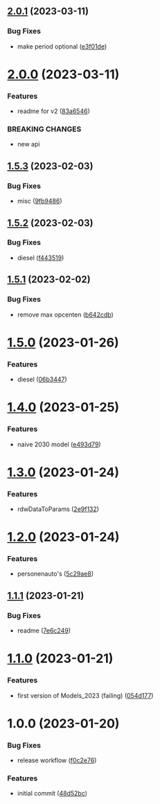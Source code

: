 ## [2.0.1](https://github.com/hongaar/motorrijtuigenbelasting/compare/v2.0.0...v2.0.1) (2023-03-11)

### Bug Fixes

- make period optional
  ([e3f01de](https://github.com/hongaar/motorrijtuigenbelasting/commit/e3f01de9384dd9d57905ae5409e8908521a705f9))

# [2.0.0](https://github.com/hongaar/motorrijtuigenbelasting/compare/v1.5.3...v2.0.0) (2023-03-11)

### Features

- readme for v2
  ([83a6546](https://github.com/hongaar/motorrijtuigenbelasting/commit/83a6546aba12db1fb528cf6b76e481c25d0d3722))

### BREAKING CHANGES

- new api

## [1.5.3](https://github.com/hongaar/motorrijtuigenbelasting/compare/v1.5.2...v1.5.3) (2023-02-03)

### Bug Fixes

- misc
  ([9fb9486](https://github.com/hongaar/motorrijtuigenbelasting/commit/9fb9486445f6476f129c6128651327175cfe0428))

## [1.5.2](https://github.com/hongaar/motorrijtuigenbelasting/compare/v1.5.1...v1.5.2) (2023-02-03)

### Bug Fixes

- diesel
  ([f443519](https://github.com/hongaar/motorrijtuigenbelasting/commit/f443519715127b4f1febb76acdff532723799e41))

## [1.5.1](https://github.com/hongaar/motorrijtuigenbelasting/compare/v1.5.0...v1.5.1) (2023-02-02)

### Bug Fixes

- remove max opcenten
  ([b642cdb](https://github.com/hongaar/motorrijtuigenbelasting/commit/b642cdbe72a8ac19f41cdabfdbe3ee5ef53518dd))

# [1.5.0](https://github.com/hongaar/motorrijtuigenbelasting/compare/v1.4.0...v1.5.0) (2023-01-26)

### Features

- diesel
  ([06b3447](https://github.com/hongaar/motorrijtuigenbelasting/commit/06b3447e13440c9c70b3794a755eae9abf77f731))

# [1.4.0](https://github.com/hongaar/motorrijtuigenbelasting/compare/v1.3.0...v1.4.0) (2023-01-25)

### Features

- naive 2030 model
  ([e493d79](https://github.com/hongaar/motorrijtuigenbelasting/commit/e493d79b7e7b305f2daf14a4fc9024faf4697046))

# [1.3.0](https://github.com/hongaar/motorrijtuigenbelasting/compare/v1.2.0...v1.3.0) (2023-01-24)

### Features

- rdwDataToParams
  ([2e9f132](https://github.com/hongaar/motorrijtuigenbelasting/commit/2e9f132d820d10b1e8b026f2ff572ec7c2b79306))

# [1.2.0](https://github.com/hongaar/motorrijtuigenbelasting/compare/v1.1.1...v1.2.0) (2023-01-24)

### Features

- personenauto's
  ([5c29ae8](https://github.com/hongaar/motorrijtuigenbelasting/commit/5c29ae8ff9d3a1f476ae6cf580de40bac383f706))

## [1.1.1](https://github.com/hongaar/motorrijtuigenbelasting/compare/v1.1.0...v1.1.1) (2023-01-21)

### Bug Fixes

- readme
  ([7e6c249](https://github.com/hongaar/motorrijtuigenbelasting/commit/7e6c249754dc649c1958611164c600277d8d0764))

# [1.1.0](https://github.com/hongaar/motorrijtuigenbelasting/compare/v1.0.0...v1.1.0) (2023-01-21)

### Features

- first version of Models_2023 (failing)
  ([054d177](https://github.com/hongaar/motorrijtuigenbelasting/commit/054d177374c5892e8388cc1efa79dcf887f254d3))

# 1.0.0 (2023-01-20)

### Bug Fixes

- release workflow
  ([f0c2e76](https://github.com/hongaar/motorrijtuigenbelasting/commit/f0c2e767fcfda33c2300680b23d4b0a6dab5cc4d))

### Features

- initial commit
  ([48d52bc](https://github.com/hongaar/motorrijtuigenbelasting/commit/48d52bc42e5c912605e1959cf4cf8c2f81728bbd))
